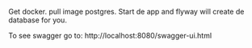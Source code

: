 Get docker.
pull image postgres.
Start de app and flyway will create de database for you.

To see swagger go to:
http://localhost:8080/swagger-ui.html